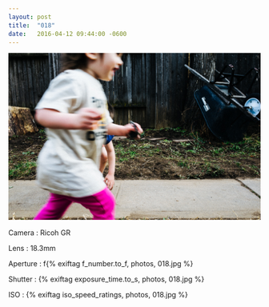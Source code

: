 ```yaml
---
layout: post
title:  "018"
date:   2016-04-12 09:44:00 -0600
---
```


![018](/photos/018.jpg)

Camera
: Ricoh GR

Lens
: 18.3mm

Aperture
: f{% exiftag f_number.to_f, photos, 018.jpg %}

Shutter
: {% exiftag exposure_time.to_s, photos, 018.jpg %}

ISO
: {% exiftag iso_speed_ratings, photos, 018.jpg %}
